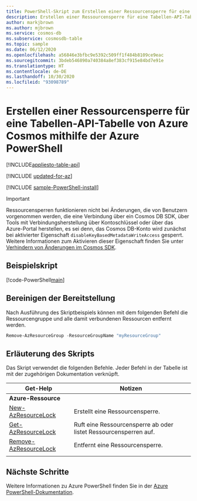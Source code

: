 ```yaml
---
title: PowerShell-Skript zum Erstellen einer Ressourcensperre für eine Tabellen-API-Tabelle von Azure Cosmos
description: Erstellen einer Ressourcensperre für eine Tabellen-API-Tabelle von Azure Cosmos
author: markjbrown
ms.author: mjbrown
ms.service: cosmos-db
ms.subservice: cosmosdb-table
ms.topic: sample
ms.date: 06/12/2020
ms.openlocfilehash: a56846e3bfbc9e5392c509ff1f484b8109ce9eac
ms.sourcegitcommit: 3bdeb546890a740384a8ef383cf915e84bd7e91e
ms.translationtype: HT
ms.contentlocale: de-DE
ms.lasthandoff: 10/30/2020
ms.locfileid: "93098789"
---
```

# <a name="create-a-resource-lock-for-azure-cosmos-table-api-table-using-azure-powershell"></a>Erstellen einer Ressourcensperre für eine Tabellen-API-Tabelle von Azure Cosmos mithilfe der Azure PowerShell
[!INCLUDE[appliesto-table-api](../../../includes/appliesto-table-api.md)]

[!INCLUDE [updated-for-az](../../../../../includes/updated-for-az.md)]

[!INCLUDE [sample-PowerShell-install](../../../../../includes/sample-PowerShell-install-no-ssh.md)]

> [!IMPORTANT]
> Ressourcensperren funktionieren nicht bei Änderungen, die von Benutzern vorgenommen werden, die eine Verbindung über ein Cosmos DB SDK, über Tools mit Verbindungsherstellung über Kontoschlüssel oder über das Azure-Portal herstellen, es sei denn, das Cosmos DB-Konto wird zunächst bei aktivierter Eigenschaft `disableKeyBasedMetadataWriteAccess` gesperrt. Weitere Informationen zum Aktivieren dieser Eigenschaft finden Sie unter [Verhindern von Änderungen im Cosmos SDK](../../../role-based-access-control.md#prevent-sdk-changes).

## <a name="sample-script"></a>Beispielskript

[!code-PowerShell[main](../../../../../PowerShell_scripts/cosmosdb/table/ps-table-lock.ps1 "Create, list, and remove resource locks")]

## <a name="clean-up-deployment"></a>Bereinigen der Bereitstellung

Nach Ausführung des Skriptbeispiels können mit dem folgenden Befehl die Ressourcengruppe und alle damit verbundenen Ressourcen entfernt werden.

```PowerShell
Remove-AzResourceGroup -ResourceGroupName "myResourceGroup"
```

## <a name="script-explanation"></a>Erläuterung des Skripts

Das Skript verwendet die folgenden Befehle. Jeder Befehl in der Tabelle ist mit der zugehörigen Dokumentation verknüpft.

| Get-Help | Notizen |
|---|---|
|**Azure-Ressource**| |
| [New-AzResourceLock](/PowerShell/module/az.resources/new-azresourcelock) | Erstellt eine Ressourcensperre. |
| [Get-AzResourceLock](/PowerShell/module/az.resources/get-azresourcelock) | Ruft eine Ressourcensperre ab oder listet Ressourcensperren auf. |
| [Remove-AzResourceLock](/PowerShell/module/az.resources/remove-azresourcelock) | Entfernt eine Ressourcensperre. |
|||

## <a name="next-steps"></a>Nächste Schritte

Weitere Informationen zu Azure PowerShell finden Sie in der [Azure PowerShell-Dokumentation](/PowerShell/).